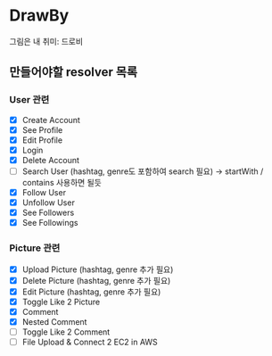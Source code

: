 # DrawBy

그림은 내 취미: 드로비

## 만들어야할 resolver 목록

### User 관련

- [x] Create Account
- [x] See Profile
- [x] Edit Profile
- [x] Login
- [x] Delete Account
- [ ] Search User (hashtag, genre도 포함하여 search 필요) -> startWith / contains 사용하면 될듯
- [x] Follow User
- [x] Unfollow User
- [x] See Followers
- [x] See Followings

### Picture 관련

- [x] Upload Picture (hashtag, genre 추가 필요)
- [x] Delete Picture (hashtag, genre 추가 필요)
- [x] Edit Picture (hashtag, genre 추가 필요)
- [x] Toggle Like 2 Picture
- [x] Comment
- [x] Nested Comment
- [ ] Toggle Like 2 Comment
- [ ] File Upload & Connect 2 EC2 in AWS
